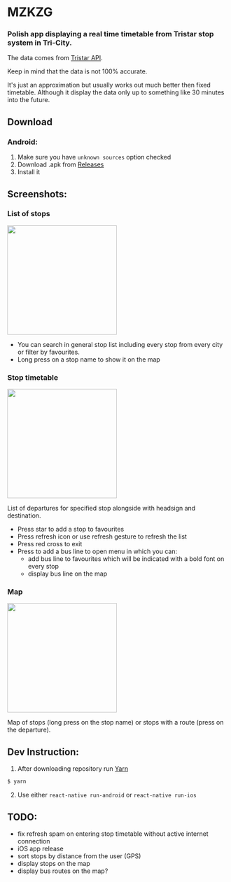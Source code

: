 # MZKZG

### Polish app displaying a real time timetable from Tristar stop system in Tri-City.
The data comes from [Tristar API](http://91.244.248.19/dataset/tristar).

Keep in  mind that the data is not 100% accurate. 

It's just an approximation but usually works out much better then fixed timetable.
Although it display the data only up to something like 30 minutes into the future.

## Download
### Android:
1. Make sure you have `unknown sources` option checked
2. Download .apk from [Releases](https://github.com/aklein13/mzkzg/releases)
3. Install it

## Screenshots:

### List of stops
<img src="https://imgur.com/EwkesXl.jpg" width="250px"/>

- You can search in general stop list including every stop from every city or filter by favourites.
- Long press on a stop name to show it on the map

### Stop timetable
<img src="https://imgur.com/5CnLBof.jpg" width="250px"/>

List of departures for specified stop alongside with headsign and destination.
- Press star to add a stop to favourites
- Press refresh icon or use refresh gesture to refresh the list
- Press red cross to exit
- Press to add a bus line to open menu in which you can:
    - add bus line to favourites which will be indicated with a bold font on every stop
    - display bus line on the map

### Map
<img src="https://i.imgur.com/bTKgGV6.png" width="250px"/>

Map of stops (long press on the stop name) or stops with a route (press on the departure).

## Dev Instruction:
1. After downloading repository run [Yarn](https://yarnpkg.com/)
```bash
$ yarn
```
2. Use either `react-native run-android` or `react-native run-ios`

## TODO:
- fix refresh spam on entering stop timetable without active internet connection
- iOS app release
- sort stops by distance from the user (GPS)
- display stops on the map
- display bus routes on the map?
